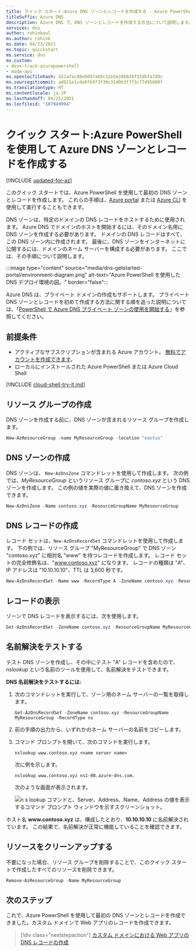 ```yaml
---
title: クイック スタート:Azure DNS ゾーンとレコードを作成する - Azure PowerShell
titleSuffix: Azure DNS
description: Azure DNS で、DNS ゾーンとレコードを作成する方法について説明します。 これは、Azure PowerShell を使用して最初の DNS ゾーンとレコードを作成して管理するための詳細なクイック スタートです。
services: dns
author: rohinkoul
ms.author: rohink
ms.date: 04/23/2021
ms.topic: quickstart
ms.service: dns
ms.custom:
- devx-track-azurepowershell
- mode-api
ms.openlocfilehash: 431afacd8e8097a60c32e5e286026f33dbfa7d8c
ms.sourcegitcommit: ad921e1cde8fb973f39c31d0b3f7f3c77495600f
ms.translationtype: HT
ms.contentlocale: ja-JP
ms.lasthandoff: 04/25/2021
ms.locfileid: "107949994"
---
```

# <a name="quickstart-create-an-azure-dns-zone-and-record-using-azure-powershell"></a>クイック スタート:Azure PowerShell を使用して Azure DNS ゾーンとレコードを作成する

[!INCLUDE [updated-for-az](../../includes/updated-for-az.md)]

このクイック スタートでは、Azure PowerShell を使用して最初の DNS ゾーンとレコードを作成します。 これらの手順は、[Azure portal](dns-getstarted-portal.md) または [Azure CLI](dns-getstarted-cli.md) を使用して実行することもできます。 

DNS ゾーンは、特定のドメインの DNS レコードをホストするために使用されます。 Azure DNS でドメインのホストを開始するには、そのドメイン名用に DNS ゾーンを作成する必要があります。 ドメインの DNS レコードはすべて、この DNS ゾーン内に作成されます。 最後に、DNS ゾーンをインターネットに公開するには、ドメインのネーム サーバーを構成する必要があります。 ここでは、その手順について説明します。

:::image type="content" source="media/dns-getstarted-portal/environment-diagram.png" alt-text="Azure PowerShell を使用した DNS デプロイ環境の図。" border="false":::

Azure DNS は、プライベート ドメインの作成もサポートします。 プライベート DNS ゾーンとレコードを初めて作成する方法に関する順を追った説明については、「[PowerShell で Azure DNS プライベート ゾーンの使用を開始する](private-dns-getstarted-powershell.md)」を参照してください。

## <a name="prerequisites"></a>前提条件

- アクティブなサブスクリプションが含まれる Azure アカウント。 [無料でアカウントを作成できます](https://azure.microsoft.com/free/?WT.mc_id=A261C142F)。
- ローカルにインストールされた Azure PowerShell または Azure Cloud Shell

[!INCLUDE [cloud-shell-try-it.md](../../includes/cloud-shell-try-it.md)]

## <a name="create-the-resource-group"></a>リソース グループの作成

DNS ゾーンを作成する前に、DNS ゾーンが含まれるリソース グループを作成します。

```powershell
New-AzResourceGroup -name MyResourceGroup -location "eastus"
```

## <a name="create-a-dns-zone"></a>DNS ゾーンの作成

DNS ゾーンは、 `New-AzDnsZone` コマンドレットを使用して作成します。 次の例では、*MyResourceGroup* というリソース グループに *contoso.xyz* という DNS ゾーンを作成します。 この例の値を実際の値に置き換えて、DNS ゾーンを作成できます。

```powershell
New-AzDnsZone -Name contoso.xyz -ResourceGroupName MyResourceGroup
```

## <a name="create-a-dns-record"></a>DNS レコードの作成

レコード セットは、`New-AzDnsRecordSet` コマンドレットを使用して作成します。 下の例では、リソース グループ "MyResourceGroup" で DNS ゾーン "contoso.xyz" に相対名 "www" を持つレコードを作成します。 レコード セットの完全修飾名は、"www.contoso.xyz" になります。 レコードの種類は "A"、IP アドレスは "10.10.10.10"、TTL は 3,600 秒です。

```powershell
New-AzDnsRecordSet -Name www -RecordType A -ZoneName contoso.xyz -ResourceGroupName MyResourceGroup -Ttl 3600 -DnsRecords (New-AzDnsRecordConfig -IPv4Address "10.10.10.10")
```

## <a name="view-records"></a>レコードの表示

ゾーンで DNS レコードを表示するには、次を使用します。

```powershell
Get-AzDnsRecordSet -ZoneName contoso.xyz -ResourceGroupName MyResourceGroup
```

## <a name="test-the-name-resolution"></a>名前解決をテストする

テスト DNS ゾーンを作成し、その中にテスト "A" レコードを含めたので、*nslookup* という名前のツールを使用して、名前解決をテストできます。 

**DNS 名前解決をテストするには:**

1. 次のコマンドレットを実行して、ゾーン用のネーム サーバーの一覧を取得します。

   ```azurepowershell
   Get-AzDnsRecordSet -ZoneName contoso.xyz -ResourceGroupName MyResourceGroup -RecordType ns
   ```

1. 前の手順の出力から、いずれかのネーム サーバーの名前をコピーします。

1. コマンド プロンプトを開いて、次のコマンドを実行します。

   ```
   nslookup www.contoso.xyz <name server name>
   ```

   次に例を示します。

   ```
   nslookup www.contoso.xyz ns1-08.azure-dns.com.
   ```

   次のような画面が表示されます。

   ![n s lookup コマンドと、Server、Address、Name、Address の値を表示するコマンド プロンプト ウィンドウを示すスクリーンショット。](media/dns-getstarted-portal/nslookup.PNG)

ホスト名 **www\.contoso.xyz** は、構成したとおり、**10.10.10.10** に名前解決されています。 この結果で、名前解決が正常に機能していることを確認できます。

## <a name="clean-up-resources"></a>リソースをクリーンアップする

不要になった場合、リソース グループを削除することで、このクイック スタートで作成したすべてのリソースを削除できます。

```powershell
Remove-AzResourceGroup -Name MyResourceGroup
```

## <a name="next-steps"></a>次のステップ

これで、Azure PowerShell を使用して最初の DNS ゾーンとレコードを作成できました。カスタム ドメインで Web アプリのレコードを作成できます。

> [!div class="nextstepaction"]
> [カスタム ドメインにおける Web アプリの DNS レコードの作成](./dns-web-sites-custom-domain.md)
